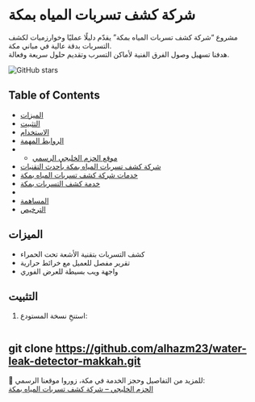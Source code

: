 # شركة كشف تسربات المياه بمكة

مشروع “شركة كشف تسربات المياه بمكة” يقدّم دليلًا عمليًا وخوارزميات لكشف التسربات بدقة عالية في مباني مكة.  
هدفنا تسهيل وصول الفرق الفنية لأماكن التسرب وتقديم حلول سريعة وفعالة.

![GitHub stars](https://img.shields.io/github/stars/username/water-leak-detector-makkah)

## Table of Contents
- [الميزات](#الميزات)
- [التثبيت](#التثبيت)
- [الاستخدام](#الاستخدام)
- [الروابط المهمة](#الروابط-المهمة)
- - [موقع الحزم الخليجي الرسمي](https://alhazm-alkhaliji.com/)
- [شركة كشف تسربات المياه بمكة بأحدث التقنيات](https://alhazm-alkhaliji.com/شركة-كشف-تسربات-المياه-بمكة-بأحدث-التق/)
- [خدمات شركة كشف تسربات المياه بمكة](https://alhazm-alkhaliji.com/أفضل-خدمات-شركة-كشف-تسربات-المياه-بمكة05/)
- [خدمة كشف التسربات بمكة](https://alhazm-alkhaliji.com/kashf-tsarubat-makkah)
- 
- [المساهمة](#المساهمة)
- [الترخيص](#الترخيص)

## الميزات
- كشف التسربات بتقنية الأشعة تحت الحمراء  
- تقرير مفصل للعميل مع خرائط حرارية  
- واجهة ويب بسيطة للعرض الفوري

## التثبيت
1. استنخِ نسخة المستودع:  
   ```bash
git clone https://github.com/alhazm23/water-leak-detector-makkah.git
---

📌 للمزيد من التفاصيل وحجز الخدمة في مكة، زوروا موقعنا الرسمي:  
[الحزم الخليجي – شركة كشف تسربات المياه بمكة](https://alhazm-alkhaliji.com/)
